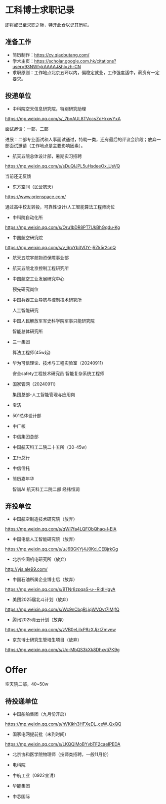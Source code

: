 # 工科博士求职记录
即将或已至求职之际，特开此仓以记其历程。

## 准备工作

- 简历制作：https://cv.qiaobutang.com/
- 学术主页：https://scholar.google.com.hk/citations?user=93NWfykAAAAJ&hl=zh-CN
- 求职原则：工作地点北京五环以内，偏稳定就业，工作强度适中，薪资有一定要求。
## 投递单位
- 中科院空天信息研究院，特别研究助理 

https://mp.weixin.qq.com/s/_7bnAUL8TVccsZdHrxwYxA

面试邀请：一部，二部

进展：二部专业面试和人事面试通过，特助一类，还有最后的评议会阶段；放弃一部面试邀请（工作地点是主要影响因素）。

- 航天五院总体设计部，暑期实习招聘

https://mp.weixin.qq.com/s/sDuQIJPL5uHsdeeOx_UsVQ

当前还无反馈

- 东方空间（民营航天）

https://www.orienspace.com/

通过高中校友转投，可靠性设计/人工智能算法工程师岗位

- 中科院自动化所

https://mp.weixin.qq.com/s/Oru1bDR8PT7UkBhGqdu-Kg

- 中国航空研究院

https://mp.weixin.qq.com/s/y_6roYb3VDY-jRZk5r2cnQ

- 航天五院宇航物资保障事业部
- 航天五院北京控制工程研究所


- 中国航空工业发展研究中心

  预先研究岗位

- 中国兵器工业导航与控制技术研究所

  人工智能研究

- 中国人民解放军军史科学院军事只能研究院

  智能总体研究所

- 三一集团

  算法工程师(45w起)

- 华为可信理论、技术与工程实验室（20240911）

  安全safety工程技术研究员
  智能复杂系统工程师

- 国家管网（20240911）

  集团总部-人工智能管理与应用岗

- 宝洁

- 501总体设计部

- 中广核

- 中信集团总部

- 中国航天科工二院二十五所（30-45w）

- 工行总行

- 中信信托

- 简历嘉年华

  智谱AI
  航天科工二院二部
  经纬恒润

## 弃投单位

- 中国航空制造技术研究院（放弃）

https://mp.weixin.qq.com/s/qWi7fa4LQFObQhaq-l-ElA

- 中国电信人工智能研究院（放弃）

https://mp.weixin.qq.com/s/uJ6BGKYj4J0Kd_CEBjrkGg

- 北京空间机电研究所（放弃）

http://yjs.ale99.com/

- 中国石油所属企业博士后（放弃）

https://mp.weixin.qq.com/s/BTNr8zpqaS-u--RidIHgyA

- 美团2025届北斗计划（放弃）

https://mp.weixin.qq.com/s/Wc9nCbqRLjqWVQvt7lMjfQ



- 腾讯2025青云计划（放弃）

https://mp.weixin.qq.com/s/zVB0eLilxP8zXJjztZmvew


- 京东博士研究生管培生项目（放弃）

https://mp.weixin.qq.com/s/Uc-MbQS3kXk8Dhxvti7K9g

# Offer

空天院二部，40~50w

 ## 待投递单位

 - 中国船舶集团（九月份开启）

https://mp.weixin.qq.com/s/hVKikh3HFXeDL_ceW_QxQQ

- 国家电网提前批（未到时间）

https://mp.weixin.qq.com/s/LKQQlMoBYvbTF2caeIPEDA


- 北京协和医学院物理师（技师类招聘，一般11月份）

- 电科院

- 中航工业（0922宣讲）

- 华能集团

- 中芯国际
